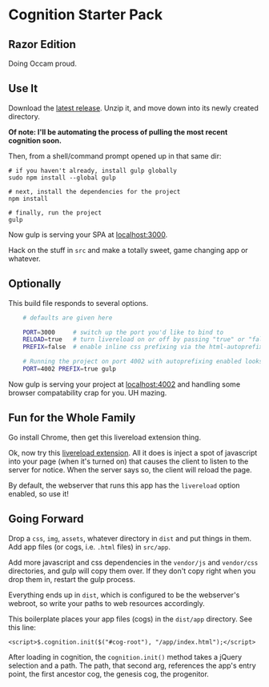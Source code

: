 # Cognition Starter Pack
## Razor Edition

Doing Occam proud.

## Use It

Download the [latest release](https://github.com/enlore/cognition-vanilla/releases).
Unzip it, and move down into its newly created directory.

__Of note: I'll be automating the process of pulling the most recent cognition soon.__

Then, from a shell/command prompt opened up in that same dir:

    # if you haven't already, install gulp globally
    sudo npm install --global gulp

    # next, install the dependencies for the project
    npm install

    # finally, run the project
    gulp

Now gulp is serving your SPA at [localhost:3000](http://localhost:3000).

Hack on the stuff in `src` and make a totally sweet, game changing app or whatever.

## Optionally

This build file responds to several options.

```sh
    # defaults are given here

    PORT=3000     # switch up the port you'd like to bind to
    RELOAD=true   # turn livereload on or off by passing "true" or "false"
    PREFIX=false  # enable inline css prefixing via the html-autoprefixer postcss module

    # Running the project on port 4002 with autoprefixing enabled looks like this:
    PORT=4002 PREFIX=true gulp

```

Now gulp is serving your project at [localhost:4002](http://localhost:4002) and
handling some browser compatability crap for you. UH mazing.

## Fun for the Whole Family

Go install Chrome, then get this livereload extension thing.

Ok, now try this [livereload extension](https://chrome.google.com/webstore/detail/livereload/jnihajbhpnppcggbcgedagnkighmdlei?hl=en).
All it does is inject a spot of javascript into your page (when it's turned on)
that causes the client to listen to the server for notice. When the server says
so, the client will reload the page.

By default, the webserver that runs this app has the `livereload` option
enabled, so use it!

## Going Forward

Drop a `css`, `img`, `assets`, whatever directory in `dist` and put things in
them. Add app files (or cogs, i.e. `.html` files) in `src/app`.

Add more javascript and css dependencies in the `vendor/js` and `vendor/css`
directories, and gulp will copy them over.  If they don't copy right when you
drop them in, restart the gulp process.

Everything ends up in `dist`, which is configured to be the webserver's
webroot, so write your paths to web resources accordingly.

This boilerplate places your app files (cogs) in the `dist/app` directory. See this
line:

    <script>$.cognition.init($("#cog-root"), "/app/index.html");</script>

After loading in cognition, the `cognition.init()` method takes a jQuery selection
and a path.  The path, that second arg, references the app's entry point, the
first ancestor cog, the genesis cog, the progenitor.
